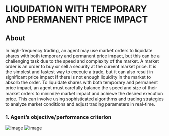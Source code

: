 # LIQUIDATION WITH TEMPORARY AND PERMANENT PRICE IMPACT
## About
In high-frequency trading, an agent may use market orders to liquidate shares with both temporary and permanent price impact, but this can be a challenging task due to the speed and complexity of the market.
A market order is an order to buy or sell a security at the current market price. It is the simplest and fastest way to execute a trade, but it can also result in significant price impact if there is not enough liquidity in the market to absorb the order.
To liquidate shares with both temporary and permanent price impact, an agent must carefully balance the speed and size of their market orders to minimize market impact and achieve the desired execution price. This can involve using sophisticated algorithms and trading strategies to analyze market conditions and adjust trading parameters in real-time.

### 1. Agent’s objective/performance criterion
![image](https://github.com/joy-bb/HFT_CW1_w1613280/assets/71431452/f9481279-3f0e-4461-9a30-9392a3e8d548)
![image](https://github.com/joy-bb/HFT_CW1_w1613280/assets/71431452/2c9593e9-4644-4614-845c-006947509882)

